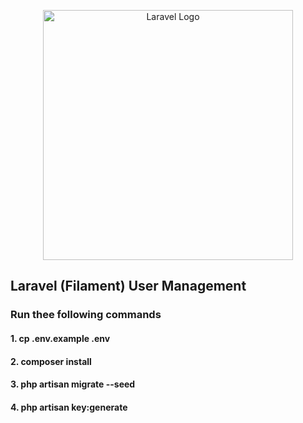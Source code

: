 <p align="center"><a href="https://laravel.com" target="_blank"><img src="https://raw.githubusercontent.com/laravel/art/master/logo-lockup/5%20SVG/2%20CMYK/1%20Full%20Color/laravel-logolockup-cmyk-red.svg" width="400" alt="Laravel Logo"></a></p>


## Laravel (Filament) User Management

### Run thee following commands

#### 1. cp .env.example .env
#### 2. composer install
#### 3. php artisan migrate --seed
#### 4. php artisan key:generate


